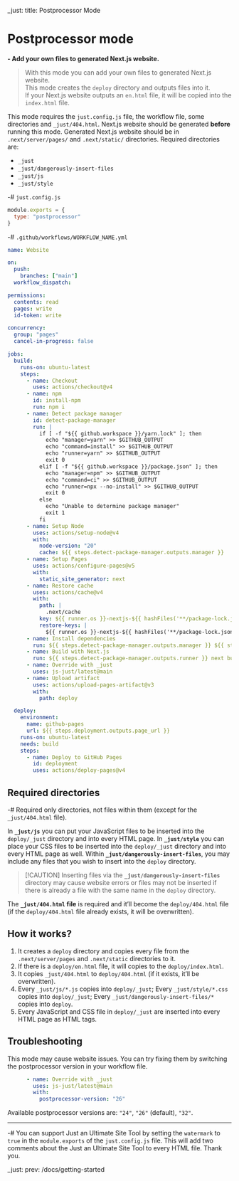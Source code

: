 _just: title: Postprocessor Mode
# Postprocessor mode
**- Add your own files to generated Next.js website.**

> With this mode you can add your own files to generated Next.js website. <br>This mode creates the `deploy` directory and outputs files into it.<br> If your Next.js website outputs an `en.html` file, it will be copied into the `index.html` file.

This mode requires the `just.config.js` file, the workflow file, some directories and `_just/404.html`.
Next.js website should be generated **before** running this mode.
Generated Next.js website should be in `.next/server/pages/` and `.next/static/` directories.
Required directories are:
- `_just`
- `_just/dangerously-insert-files`
- `_just/js`
- `_just/style`

-# `just.config.js`
```js
module.exports = {
  type: "postprocessor"
}
```
-# `.github/workflows/WORKFLOW_NAME.yml`
```yaml
name: Website

on:
  push:
    branches: ["main"]
  workflow_dispatch:

permissions:
  contents: read
  pages: write
  id-token: write

concurrency:
  group: "pages"
  cancel-in-progress: false

jobs:
  build:
    runs-on: ubuntu-latest
    steps:
      - name: Checkout
        uses: actions/checkout@v4
      - name: npm
        id: install-npm
        run: npm i
      - name: Detect package manager
        id: detect-package-manager
        run: |
          if [ -f "${{ github.workspace }}/yarn.lock" ]; then
            echo "manager=yarn" >> $GITHUB_OUTPUT
            echo "command=install" >> $GITHUB_OUTPUT
            echo "runner=yarn" >> $GITHUB_OUTPUT
            exit 0
          elif [ -f "${{ github.workspace }}/package.json" ]; then
            echo "manager=npm" >> $GITHUB_OUTPUT
            echo "command=ci" >> $GITHUB_OUTPUT
            echo "runner=npx --no-install" >> $GITHUB_OUTPUT
            exit 0
          else
            echo "Unable to determine package manager"
            exit 1
          fi
      - name: Setup Node
        uses: actions/setup-node@v4
        with:
          node-version: "20"
          cache: ${{ steps.detect-package-manager.outputs.manager }}
      - name: Setup Pages
        uses: actions/configure-pages@v5
        with:
          static_site_generator: next
      - name: Restore cache
        uses: actions/cache@v4
        with:
          path: |
            .next/cache
          key: ${{ runner.os }}-nextjs-${{ hashFiles('**/package-lock.json', '**/yarn.lock') }}-${{ hashFiles('**.[jt]s', '**.[jt]sx') }}
          restore-keys: |
            ${{ runner.os }}-nextjs-${{ hashFiles('**/package-lock.json', '**/yarn.lock') }}-
      - name: Install dependencies
        run: ${{ steps.detect-package-manager.outputs.manager }} ${{ steps.detect-package-manager.outputs.command }}
      - name: Build with Next.js
        run: ${{ steps.detect-package-manager.outputs.runner }} next build
      - name: Override with _just
        uses: js-just/latest@main
      - name: Upload artifact
        uses: actions/upload-pages-artifact@v3
        with:
          path: deploy

  deploy:
    environment:
      name: github-pages
      url: ${{ steps.deployment.outputs.page_url }}
    runs-on: ubuntu-latest
    needs: build
    steps:
      - name: Deploy to GitHub Pages
        id: deployment
        uses: actions/deploy-pages@v4
```

## Required directories
-# Required only directories, not files within them (except for the `_just/404.html` file).

In **`_just/js`** you can put your JavaScript files to be inserted into the `deploy/_just` directory and into every HTML page.
In **`_just/style`** you can place your CSS files to be inserted into the `deploy/_just` directory and into every HTML page as well.
Within **`_just/dangerously-insert-files`**, you may include any files that you wish to insert into the `deploy` directory.

> [!CAUTION] Inserting files via the **`_just/dangerously-insert-files`** directory may cause website errors or files may not be inserted if there is already a file with the same name in the `deploy` directory.

The **`_just/404.html` file** is required and it’ll become the `deploy/404.html` file (if the `deploy/404.html` file already exists, it will be overwritten).

## How it works?
1. It creates a `deploy` directory and copies every file from the `.next/server/pages` and `.next/static` directories to it.
2. If there is a `deploy/en.html` file, it will copies to the `deploy/index.html`.
3. It copies `_just/404.html` to `deploy/404.html` (if it exists, it’ll be overwritten).
4. Every `_just/js/*.js` copies into `deploy/_just`; Every `_just/style/*.css` copies into `deploy/_just`; Every `_just/dangerously-insert-files/*` copies into `deploy`.
5. Every JavaScript and CSS file in `deploy/_just` are inserted into every HTML page as HTML tags.

## Troubleshooting
This mode may cause website issues.
You can try fixing them by switching the postprocessor version in your workflow file.
```yaml
      - name: Override with _just
        uses: js-just/latest@main
        with:
          postprocessor-version: "26"
```
Available postprocessor versions are: `"24"`, `"26"` (default), `"32"`.

---

-# You can support Just an Ultimate Site Tool by setting the `watermark` to `true` in the `module.exports` of the `just.config.js` file. This will add two comments about the Just an Ultimate Site Tool to every HTML file. Thank you.

_just: prev: /docs/getting-started